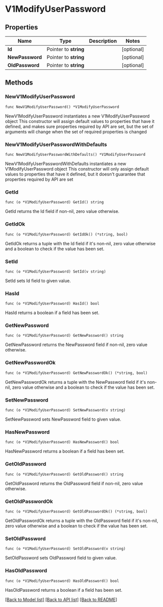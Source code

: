 # V1ModifyUserPassword

## Properties

Name | Type | Description | Notes
------------ | ------------- | ------------- | -------------
**Id** | Pointer to **string** |  | [optional] 
**NewPassword** | Pointer to **string** |  | [optional] 
**OldPassword** | Pointer to **string** |  | [optional] 

## Methods

### NewV1ModifyUserPassword

`func NewV1ModifyUserPassword() *V1ModifyUserPassword`

NewV1ModifyUserPassword instantiates a new V1ModifyUserPassword object
This constructor will assign default values to properties that have it defined,
and makes sure properties required by API are set, but the set of arguments
will change when the set of required properties is changed

### NewV1ModifyUserPasswordWithDefaults

`func NewV1ModifyUserPasswordWithDefaults() *V1ModifyUserPassword`

NewV1ModifyUserPasswordWithDefaults instantiates a new V1ModifyUserPassword object
This constructor will only assign default values to properties that have it defined,
but it doesn't guarantee that properties required by API are set

### GetId

`func (o *V1ModifyUserPassword) GetId() string`

GetId returns the Id field if non-nil, zero value otherwise.

### GetIdOk

`func (o *V1ModifyUserPassword) GetIdOk() (*string, bool)`

GetIdOk returns a tuple with the Id field if it's non-nil, zero value otherwise
and a boolean to check if the value has been set.

### SetId

`func (o *V1ModifyUserPassword) SetId(v string)`

SetId sets Id field to given value.

### HasId

`func (o *V1ModifyUserPassword) HasId() bool`

HasId returns a boolean if a field has been set.

### GetNewPassword

`func (o *V1ModifyUserPassword) GetNewPassword() string`

GetNewPassword returns the NewPassword field if non-nil, zero value otherwise.

### GetNewPasswordOk

`func (o *V1ModifyUserPassword) GetNewPasswordOk() (*string, bool)`

GetNewPasswordOk returns a tuple with the NewPassword field if it's non-nil, zero value otherwise
and a boolean to check if the value has been set.

### SetNewPassword

`func (o *V1ModifyUserPassword) SetNewPassword(v string)`

SetNewPassword sets NewPassword field to given value.

### HasNewPassword

`func (o *V1ModifyUserPassword) HasNewPassword() bool`

HasNewPassword returns a boolean if a field has been set.

### GetOldPassword

`func (o *V1ModifyUserPassword) GetOldPassword() string`

GetOldPassword returns the OldPassword field if non-nil, zero value otherwise.

### GetOldPasswordOk

`func (o *V1ModifyUserPassword) GetOldPasswordOk() (*string, bool)`

GetOldPasswordOk returns a tuple with the OldPassword field if it's non-nil, zero value otherwise
and a boolean to check if the value has been set.

### SetOldPassword

`func (o *V1ModifyUserPassword) SetOldPassword(v string)`

SetOldPassword sets OldPassword field to given value.

### HasOldPassword

`func (o *V1ModifyUserPassword) HasOldPassword() bool`

HasOldPassword returns a boolean if a field has been set.


[[Back to Model list]](../README.md#documentation-for-models) [[Back to API list]](../README.md#documentation-for-api-endpoints) [[Back to README]](../README.md)


